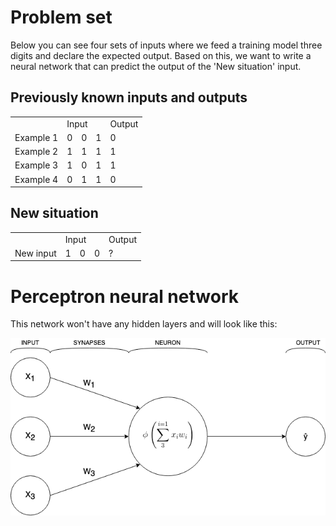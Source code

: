 <h1>Problem set</h1>
Below you can see four sets of inputs where we feed a training model three digits and declare the expected output. Based on this, we want to write a neural network that can predict the output of the 'New situation' input.
<h2>Previously known inputs and outputs</h2>
<table>
<tr>
  <td>
  </td>
  <td colspan="3">
  Input
  </td>
  <td>
  Output
  </td>
</tr>
<tr>
  <td>
  Example 1
  </td>
  <td>
  0
  </td>
  <td>
  0
  </td>
  <td>
  1
  </td>
  <td>
  0
  </td>
</tr>
<tr>
  <td>
  Example 2
  </td>
  <td>
  1
  </td>
  <td>
  1
  </td>
  <td>
  1
  </td>
  <td>
  1
  </td>
</tr>
<tr>
  <td>
  Example 3
  </td>
  <td>
  1
  </td>
  <td>
  0
  </td>
  <td>
  1
  </td>
  <td>
  1
  </td>
</tr>
<tr>
  <td>
  Example 4
  </td>
  <td>
  0
  </td>
  <td>
  1
  </td>
  <td>
  1
  </td>
  <td>
  0
  </td>
</tr>
</table>
<h2>New situation</h2>
<table>
<tr>
  <td>
  </td>
  <td colspan="3">
  Input
  </td>
  <td>
  Output
  </td>
</tr>
<tr>
  <td>
  New input
  </td>
  <td>
  1
  </td>
  <td>
  0
  </td>
  <td>
  0
  </td>
  <td>
  ?
  </td>
</tr>
</table>

<h1>Perceptron neural network</h1>
<p>This network won't have any hidden layers and will look like this:</p>
<img src="docs/perceptron.png">
